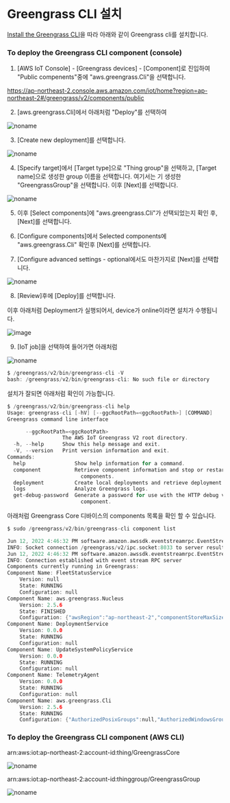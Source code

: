 # Greengrass CLI 설치 

[Install the Greengrass CLI](https://docs.aws.amazon.com/greengrass/v2/developerguide/install-gg-cli.html)을 따라 아래와 같이 Greengrass cli를 설치합니다. 



### To deploy the Greengrass CLI component (console)

1) [AWS IoT Console] - [Greengrass devices] - [Component]로 진입하여 "Public compenents"중에 "aws.greengrass.Cli"을 선택합니다.  

https://ap-northeast-2.console.aws.amazon.com/iot/home?region=ap-northeast-2#/greengrass/v2/components/public

2) [aws.greengrass.Cli]에서 아래처럼 "Deploy"를 선택하여 

![noname](https://user-images.githubusercontent.com/52392004/173242333-d07efb54-4821-4bbc-8a40-4a8595d7f3d1.png)

3) [Create new deployment]를 선택합니다.

![noname](https://user-images.githubusercontent.com/52392004/173242582-188ccb81-cd32-4c91-b72e-56d97c388a0b.png)

4) [Specify target]에서 [Target type]으로 "Thing group"을 선택하고, [Target name]으로 생성한 group 이름을 선택합니다. 여기서는 기 생성한 "GreengrassGroup"을 선택합니다. 이후 [Next]를 선택합니다. 


![noname](https://user-images.githubusercontent.com/52392004/173243225-633c987f-e82d-4d79-979f-364616661c03.png)



5) 이후 [Select components]에 "aws.greengrass.Cli"가 선택되었는지 확인 후, [Next]를 선택합니다. 

6) [Configure components]에서 Selected components에 "aws.greengrass.Cli" 확인후 [Next]를 선택합니다. 

7) [Configure advanced settings - optional에서도 마찬가지로 [Next]를 선택합니다. 

![noname](https://user-images.githubusercontent.com/52392004/173242931-885f4d90-bc64-4251-af93-51b4904b28f3.png)

8) [Review]후에 [Deploy]를 선택합니다.  

이후 아래처럼 Deployment가 실행되어서, device가 online이라면 설치가 수행됩니다. 

![image](https://user-images.githubusercontent.com/52392004/173243274-7df3c3ee-6fd2-4280-9234-4959c775a20a.png)


9) [IoT job]을 선택하여 들어가면 아래처럼 

![noname](https://user-images.githubusercontent.com/52392004/173243420-f67479d9-0e1c-4fb9-af7d-b8ec5eca09bc.png)

```c
$ /greengrass/v2/bin/greengrass-cli -V
bash: /greengrass/v2/bin/greengrass-cli: No such file or directory
```

설치가 잘되면 아래처럼 확인이 가능합니다. 

```c
$ /greengrass/v2/bin/greengrass-cli help
Usage: greengrass-cli [-hV] [--ggcRootPath=<ggcRootPath>] [COMMAND]
Greengrass command line interface

      --ggcRootPath=<ggcRootPath>
                  The AWS IoT Greengrass V2 root directory.
  -h, --help      Show this help message and exit.
  -V, --version   Print version information and exit.
Commands:
  help                Show help information for a command.
  component           Retrieve component information and stop or restart
                        components.
  deployment          Create local deployments and retrieve deployment status.
  logs                Analyze Greengrass logs.
  get-debug-password  Generate a password for use with the HTTP debug view
                        component.
```                        

아래처럼 Greengrass Core 디바이스의 components 목록을 확인 할 수 있습니다. 

```c
$ sudo /greengrass/v2/bin/greengrass-cli component list

Jun 12, 2022 4:46:32 PM software.amazon.awssdk.eventstreamrpc.EventStreamRPCConnection$1 onConnectionSetup
INFO: Socket connection /greengrass/v2/ipc.socket:8033 to server result [AWS_ERROR_SUCCESS]
Jun 12, 2022 4:46:32 PM software.amazon.awssdk.eventstreamrpc.EventStreamRPCConnection$1 onProtocolMessage
INFO: Connection established with event stream RPC server
Components currently running in Greengrass:
Component Name: FleetStatusService
    Version: null
    State: RUNNING
    Configuration: null
Component Name: aws.greengrass.Nucleus
    Version: 2.5.6
    State: FINISHED
    Configuration: {"awsRegion":"ap-northeast-2","componentStoreMaxSizeBytes":"10000000000","deploymentPollingFrequencySeconds":"15","envStage":"prod","fleetStatus":{"periodicStatusPublishIntervalSeconds":86400.0},"greengrassDataPlanePort":"8443","httpClient":{},"iotCredEndpoint":"c198kakbg1m4dh.credentials.iot.ap-northeast-2.amazonaws.com","iotDataEndpoint":"anr3wll34rul5-ats.iot.ap-northeast-2.amazonaws.com","iotRoleAlias":"GreengrassV2TokenExchangeRoleAlias","jvmOptions":"-Dlog.store=FILE","logging":{},"mqtt":{"spooler":{}},"networkProxy":{"proxy":{}},"platformOverride":{},"runWithDefault":{"posixUser":"ggc_user:ggc_group"},"telemetry":{}}
Component Name: DeploymentService
    Version: 0.0.0
    State: RUNNING
    Configuration: null
Component Name: UpdateSystemPolicyService
    Version: 0.0.0
    State: RUNNING
    Configuration: null
Component Name: TelemetryAgent
    Version: 0.0.0
    State: RUNNING
    Configuration: null
Component Name: aws.greengrass.Cli
    Version: 2.5.6
    State: RUNNING
    Configuration: {"AuthorizedPosixGroups":null,"AuthorizedWindowsGroups":null}
```    
                        
### To deploy the Greengrass CLI component (AWS CLI)

arn:aws:iot:ap-northeast-2:account-id:thing/GreengrassCore

![noname](https://user-images.githubusercontent.com/52392004/173241708-ad053a77-3079-4d45-b9fc-afb1ca740b8d.png)


arn:aws:iot:ap-northeast-2:account-id:thinggroup/GreengrassGroup

![noname](https://user-images.githubusercontent.com/52392004/173241860-a045202c-de5a-4a13-a8ec-12bec2060be0.png)



